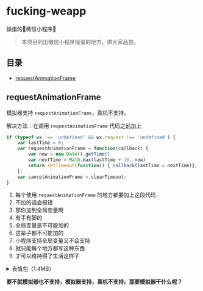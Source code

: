# fucking-weapp

操蛋的🖕微信小程序🖕

> 本项目列出微信小程序操蛋的地方，供大家品尝。

## 目录

- [requestAnimationFrame](#requestanimationframe)

## requestAnimationFrame

模拟器支持 `requestAnimationFrame`，真机不支持。

解决方法：在调用 `requestAnimationFrame` 代码之前加上 

```js
if (typeof wx !== 'undefined' && wx.request !== 'undefined') {
    var lastTime = 0;
    var requestAnimationFrame = function(callback) {
        var now = new Date().getTime()
        var nextTime = Math.max(lastTime + 16, now)
        return setTimeout(function() { callback(lastTime = nextTime)}, nextTime - now);
    };
    var cancelAnimationFrame = clearTimeout;
}
```

1. 每个使用 `requestAnimationFrame` 的地方都要加上这段代码
2. 不加的话会报错
3. 那你加到全局变量啊
4. 有手有脚的
5. 全局变量是不可能加的
6. 这辈子都不可能加的
7. 小程序支持全局变量又不会支持
8. 就只能每个地方都写这种东西
9. 才可以维持得了生活这样子

<details>
<summary>表情包（1.4MB）</summary>
![requestanimationframe](https://user-images.githubusercontent.com/3949015/41087577-a8512658-6a6f-11e8-927d-04409c2502c0.gif)

</details>

**要不就模拟器也不支持，模拟器支持，真机不支持。那要模拟器干什么呢？**
